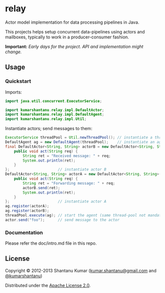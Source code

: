 # relay

Actor model implementation for data processing pipelines in Java.

This projects helps setup concurrent data-pipelines using actors and mailboxes,
typically to work in a producer-consumer fashion.

**Important:** _Early days for the project. API and implementation might change._

## Usage


### Quickstart

Imports:

```java
import java.util.concurrent.ExecutorService;

import kumarshantanu.relay.impl.DefaultActor;
import kumarshantanu.relay.impl.DefaultAgent;
import kumarshantanu.relay.impl.Util;
```

Instantiate actors; send messages to them:

```java
ExecutorService threadPool = Util.newThreadPool(); // instantiate a thread-pool
DefaultAgent ag = new DefaultAgent(threadPool);    // instantiate an agent
final DefaultActor<String, String> actorB = new DefaultActor<String, String>() {
    public void act(String req) {
        String ret = "Received message: " + req;
        System.out.println(ret);
    }
};                      // instantiate actor B
DefaultActor<String, String> actorA = new DefaultActor<String, String>() {
    public void act(String req) {
        String ret = "Forwarding message: " + req;
        actorB.send(ret);
        System.out.println(ret);
    }
};                      // instantiate actor A
ag.register(actorA);
ag.register(actorB);
threadPool.execute(ag); // start the agent (same thread-pool not mandatory)
actor.send("foo");      // send message to the actor
```

### Documentation

Please refer the doc/intro.md file in this repo.


## License

Copyright © 2012-2013 Shantanu Kumar
([kumar.shantanu@gmail.com](mailto:kumar.shantanu@gmail.com) and
[@kumarshantanu](http://twitter.com/#!/kumarshantanu))

Distributed under the [Apache License 2.0](http://www.apache.org/licenses/LICENSE-2.0.html).
